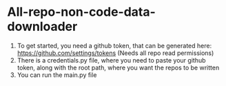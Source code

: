 # All-repo-non-code-data-downloader

1. To get started, you need a github token, that can be generated here: https://github.com/settings/tokens (Needs all repo read permissions)
2. There is a credentials.py file, where you need to paste your github token, along with the root path, where you want the repos to be written
3. You can run the main.py file
